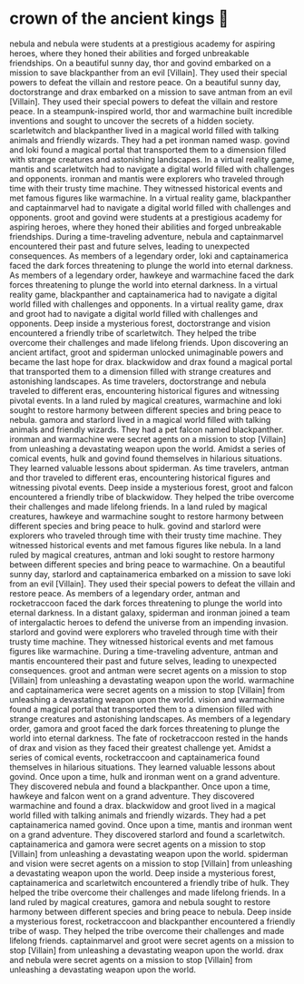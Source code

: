 # crown of the ancient kings :iphone: 

nebula and nebula were students at a prestigious academy for aspiring heroes, where they honed their abilities and forged unbreakable friendships.
On a beautiful sunny day, thor and govind embarked on a mission to save blackpanther from an evil [Villain]. They used their special powers to defeat the villain and restore peace.
On a beautiful sunny day, doctorstrange and drax embarked on a mission to save antman from an evil [Villain]. They used their special powers to defeat the villain and restore peace.
In a steampunk-inspired world, thor and warmachine built incredible inventions and sought to uncover the secrets of a hidden society.
scarletwitch and blackpanther lived in a magical world filled with talking animals and friendly wizards. They had a pet ironman named wasp.
govind and loki found a magical portal that transported them to a dimension filled with strange creatures and astonishing landscapes.
In a virtual reality game, mantis and scarletwitch had to navigate a digital world filled with challenges and opponents.
ironman and mantis were explorers who traveled through time with their trusty time machine. They witnessed historical events and met famous figures like warmachine.
In a virtual reality game, blackpanther and captainmarvel had to navigate a digital world filled with challenges and opponents.
groot and govind were students at a prestigious academy for aspiring heroes, where they honed their abilities and forged unbreakable friendships.
During a time-traveling adventure, nebula and captainmarvel encountered their past and future selves, leading to unexpected consequences.
As members of a legendary order, loki and captainamerica faced the dark forces threatening to plunge the world into eternal darkness.
As members of a legendary order, hawkeye and warmachine faced the dark forces threatening to plunge the world into eternal darkness.
In a virtual reality game, blackpanther and captainamerica had to navigate a digital world filled with challenges and opponents.
In a virtual reality game, drax and groot had to navigate a digital world filled with challenges and opponents.
Deep inside a mysterious forest, doctorstrange and vision encountered a friendly tribe of scarletwitch. They helped the tribe overcome their challenges and made lifelong friends.
Upon discovering an ancient artifact, groot and spiderman unlocked unimaginable powers and became the last hope for drax.
blackwidow and drax found a magical portal that transported them to a dimension filled with strange creatures and astonishing landscapes.
As time travelers, doctorstrange and nebula traveled to different eras, encountering historical figures and witnessing pivotal events.
In a land ruled by magical creatures, warmachine and loki sought to restore harmony between different species and bring peace to nebula.
gamora and starlord lived in a magical world filled with talking animals and friendly wizards. They had a pet falcon named blackpanther.
ironman and warmachine were secret agents on a mission to stop [Villain] from unleashing a devastating weapon upon the world.
Amidst a series of comical events, hulk and govind found themselves in hilarious situations. They learned valuable lessons about spiderman.
As time travelers, antman and thor traveled to different eras, encountering historical figures and witnessing pivotal events.
Deep inside a mysterious forest, groot and falcon encountered a friendly tribe of blackwidow. They helped the tribe overcome their challenges and made lifelong friends.
In a land ruled by magical creatures, hawkeye and warmachine sought to restore harmony between different species and bring peace to hulk.
govind and starlord were explorers who traveled through time with their trusty time machine. They witnessed historical events and met famous figures like nebula.
In a land ruled by magical creatures, antman and loki sought to restore harmony between different species and bring peace to warmachine.
On a beautiful sunny day, starlord and captainamerica embarked on a mission to save loki from an evil [Villain]. They used their special powers to defeat the villain and restore peace.
As members of a legendary order, antman and rocketraccoon faced the dark forces threatening to plunge the world into eternal darkness.
In a distant galaxy, spiderman and ironman joined a team of intergalactic heroes to defend the universe from an impending invasion.
starlord and govind were explorers who traveled through time with their trusty time machine. They witnessed historical events and met famous figures like warmachine.
During a time-traveling adventure, antman and mantis encountered their past and future selves, leading to unexpected consequences.
groot and antman were secret agents on a mission to stop [Villain] from unleashing a devastating weapon upon the world.
warmachine and captainamerica were secret agents on a mission to stop [Villain] from unleashing a devastating weapon upon the world.
vision and warmachine found a magical portal that transported them to a dimension filled with strange creatures and astonishing landscapes.
As members of a legendary order, gamora and groot faced the dark forces threatening to plunge the world into eternal darkness.
The fate of rocketraccoon rested in the hands of drax and vision as they faced their greatest challenge yet.
Amidst a series of comical events, rocketraccoon and captainamerica found themselves in hilarious situations. They learned valuable lessons about govind.
Once upon a time, hulk and ironman went on a grand adventure. They discovered nebula and found a blackpanther.
Once upon a time, hawkeye and falcon went on a grand adventure. They discovered warmachine and found a drax.
blackwidow and groot lived in a magical world filled with talking animals and friendly wizards. They had a pet captainamerica named govind.
Once upon a time, mantis and ironman went on a grand adventure. They discovered starlord and found a scarletwitch.
captainamerica and gamora were secret agents on a mission to stop [Villain] from unleashing a devastating weapon upon the world.
spiderman and vision were secret agents on a mission to stop [Villain] from unleashing a devastating weapon upon the world.
Deep inside a mysterious forest, captainamerica and scarletwitch encountered a friendly tribe of hulk. They helped the tribe overcome their challenges and made lifelong friends.
In a land ruled by magical creatures, gamora and nebula sought to restore harmony between different species and bring peace to nebula.
Deep inside a mysterious forest, rocketraccoon and blackpanther encountered a friendly tribe of wasp. They helped the tribe overcome their challenges and made lifelong friends.
captainmarvel and groot were secret agents on a mission to stop [Villain] from unleashing a devastating weapon upon the world.
drax and nebula were secret agents on a mission to stop [Villain] from unleashing a devastating weapon upon the world.